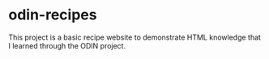 # odin-recipes
This project is a basic recipe website to demonstrate HTML knowledge that I learned through the ODIN project.